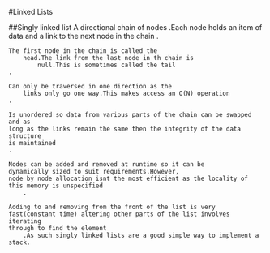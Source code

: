 #Linked Lists

##Singly linked list A directional chain of nodes
    .Each node holds an item of data and a link to the next node in the chain
    .

    The first node in the chain is called the
        head.The link from the last node in th chain is
            null.This is sometimes called the tail
    .

    Can only be traversed in one direction as the
        links only go one way.This makes access an O(N) operation
    .

    Is unordered so data from various parts of the chain can be swapped and as
    long as the links remain the same then the integrity of the data structure
    is maintained
    .

    Nodes can be added and removed at runtime so it can be
    dynamically sized to suit requirements.However,
    node by node allocation isnt the most efficient as the locality of
    this memory is unspecified
        .

    Adding to and removing from the front of the list is very
    fast(constant time) altering other parts of the list involves iterating
    through to find the element
        .As such singly linked lists are a good simple way to implement a stack.
